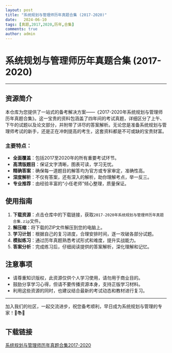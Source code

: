 ```yaml
---
layout: post
title: "系统规划与管理师历年真题合集 (2017-2020)"
date:   2024-06-10
tags: [真题,2017,2020,历年,合集]
comments: true
author: admin
---
```

# 系统规划与管理师历年真题合集 (2017-2020)

---

## 资源简介

本仓库为您提供了一站式的备考解决方案——《2017-2020年系统规划与管理师历年真题合集》。这一宝贵的资料包涵盖了四年间的考试真题，详细区分了上午、下午的试题以及论文部分，并附带了详尽的答案解析。无论您是准备系统规划与管理师考试的新手，还是正在冲刺提高的考生，这套资料都是不可或缺的宝贵财富。

### 主要特点：
- **全面覆盖**：包括2017至2020年的所有重要考试环节。
- **高清版题目**：保证文字清晰，图表可读，学习无忧。
- **精确答案**：确保每一道题目的解答均为官方或专家审定，准确性高。
- **深度解析**：不仅有答案，还有深入的解析，助你理解考点，举一反三。
- **专业推荐**：由经验丰富的“小任老师”倾心整理，质量保证。

## 使用指南

1. **下载资源**：点击仓库中的下载链接，获取`2017-2020年系统规划与管理师历年真题合集.zip`文件。
2. **解压缩**：将下载的ZIP文件解压到您的电脑上。
3. **学习计划**：根据自己的复习进度，合理安排时间，逐一攻破各部分试题。
4. **模拟练习**：通过历年真题熟悉考试形式和难度，提升实战能力。
5. **答案分析**：完成练习后，仔细阅读提供的答案解析，深化理解和记忆。

## 注意事项

- 请尊重知识版权，此资源仅供个人学习使用，请勿用于商业目的。
- 鼓励分享学习心得，但请不要传播资源本身，支持正版学习材料。
- 利用这些资源的同时，也建议结合最新的考试动态和教材进行复习。

---

加入我们的社区，一起交流进步，祝您备考顺利，早日成为系统规划与管理的专家！🌟📚😊

## 下载链接

[系统规划与管理师历年真题合集2017-2020](https://pan.quark.cn/s/e59dd9cc4703)
